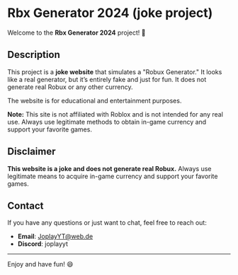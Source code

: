 # Rbx Generator 2024 (joke project)

Welcome to the **Rbx Generator 2024** project! 🎉

## Description

This project is a **joke website** that simulates a "Robux Generator." It looks like a real generator, but it’s entirely fake and just for fun. It does not generate real Robux or any other currency.

The website is for educational and entertainment purposes. 

**Note:** This site is not affiliated with Roblox and is not intended for any real use. Always use legitimate methods to obtain in-game currency and support your favorite games.

## Disclaimer

**This website is a joke and does not generate real Robux.** Always use legitimate means to acquire in-game currency and support your favorite games.

## Contact

If you have any questions or just want to chat, feel free to reach out:

- **Email**: JoplayYT@web.de
- **Discord**: joplayyt

---

Enjoy and have fun! 😄

